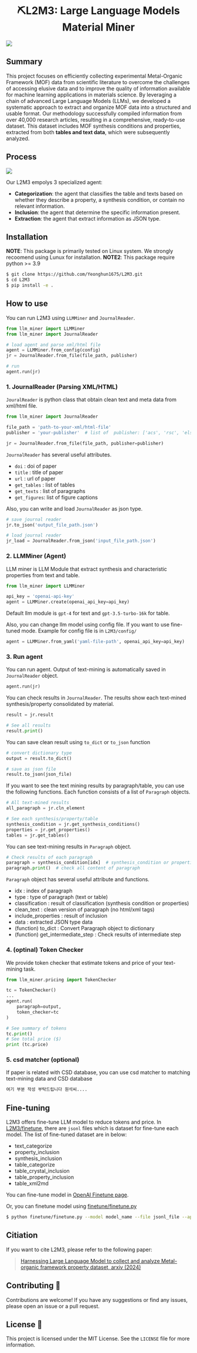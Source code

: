 <div align="center">
<h1> ⛏L2M3: Large Language Models Material Miner </h1> 
</div>

![](./figures/Figures_scheme.jpg)

## Summary
This project focuses on efficiently collecting experimental Metal-Organic Framework (MOF) data from scientific literature to overcome the challenges of accessing elusive data and to improve the quality of information available for machine learning applications in materials science. By leveraging a chain of advanced Large Language Models (LLMs), we developed a systematic approach to extract and organize MOF data into a structured and usable format. Our methodology successfully compiled information from over 40,000 research articles, resulting in a comprehensive, ready-to-use dataset. This dataset includes MOF synthesis conditions and properties, extracted from both **tables and text data**, which were subsequently analyzed. 


## Process

![](./figures/Figures_process.jpg)

Our L2M3 empolys 3 specialized agent:
- **Categorization**: the agent that classifies the table and texts based on whether they describe a property, a synthesis condition, or contain no relevant information.
- **Inclusion**: the agent that determine the specific information present.
- **Extraction**: the agent that extract information as JSON type.

## Installation

**NOTE**: This package is primarily tested on Linux system. We strongly recoomend using Lunux for installation.
**NOTE2**: This package require python >= 3.9

```bash
$ git clone https://github.com/Yeonghun1675/L2M3.git
$ cd L2M3
$ pip install -e .
```

## How to use 

You can run L2M3 using `LLMMiner` and `JournalReader`.
```python
from llm_miner import LLMMiner
from llm_miner import JournalReader

# load agent and parse xml/html file
agent = LLMMiner.from_config(config)
jr = JournalReader.from_file(file_path, publisher)

# run
agent.run(jr)
```

###  1. JournalReader (Parsing XML/HTML)
`JouralReader` is python class that obtain clean text and meta data from xml/html file.

```python
from llm_miner import JournalReader

file_path = 'path-to-your-xml/html-file'
publisher = 'your-publisher'  # list of  publisher: ['acs', 'rsc', 'elsevier', 'springer']

jr = JournalReader.from_file(file_path, publisher=publisher)
```

`JournalReader` has several useful attributes.
- `doi` : doi of paper
- `title` : title of paper
- `url` : url of paper
- `get_tables` : list of tables
- `get_texts` : list of paragraphs
- `get_figures`: list of figure captions

Also, you can write and load `JournalReader` as json type.
```python
# save journal reader
jr.to_json('output_file_path.json')

# load journal reader
jr_load = JournalReader.from_json('input_file_path.json')
```

### 2. LLMMiner (Agent)
LLM miner is LLM Module that extract synthesis and characteristic properties from text and table.

```python
from llm_miner import LLMMiner

api_key = 'openai-api-key'
agent = LLMMiner.create(openai_api_key=api_key)
```
Default llm module is `gpt-4` for text and `gpt-3.5-turbo-16k` for table.

Also, you can change llm model using config file. If you want to use fine-tuned mode. Example for config file is in `L2M3/config/`

```python
agent = LLMMiner.from_yaml('yaml-file-path', openai_api_key=api_key)
```

### 3. Run agent
You can run agent. Output of text-mining is automatically saved in `JournalReader` object.

```python
agent.run(jr)
```

You can check results in `JournalReader`. The results show each text-mined synthesis/property consolidated by material.

```python
result = jr.result

# See all results
result.print()
```

You can save clean result using `to_dict` or `to_json` function

```python
# convert dictionary type
output = result.to_dict()

# save as json file
result.to_json(json_file)
```

If you want to see the text mining results by paragraph/table, you can use the following functions. Each function consists of a list of `Paragraph` objects.

```python
# All text-mined results
all_paragraph = jr.cln_element

# See each synthesis/property/table
synthesis_condition = jr.get_synthesis_conditions()
properties = jr.get_properties()
tables = jr.get_tables()
```

You can see text-mining results in `Paragraph` object.
```python
# Check results of each paragraph
paragraph = synthesis_condition[idx]  # synthesis_condition or properties or table
paragraph.print()  # check all content of paragraph
```

`Paragraph` object has several useful attribute and functions.
- idx : index of paragraph
- type : type of paragraph (text or table)
- classification : result of classification (synthesis condition or properties)
- clean_text : clean version of paragraph (no html/xml tags)
- include_properties : result of inclusion
- data : extracted JSON type data
- (function) to_dict : Convert Paragraph object to dictionary
- (function) get_intermediate_step : Check results of intermediate step


### 4. (optinal) Token Checker
We provide token checker that estimate tokens and price of your text-mining task.

```python
from llm_miner.pricing import TokenChecker

tc = TokenChecker()
...
agent.run(
    paragraph=output,
    token_checker=tc
)

# See summary of tokens
tc.print()
# See total price ($)
print (tc.price)
```

### 5. csd matcher (optional)
If paper is related with CSD database, you can use csd matcher to matching text-mining data and CSD database

```python
여기 부분 작성 부탁드립니다 원석씨....
```


## Fine-tuning
L2M3 offers fine-tune LLM model to reduce tokens and price.
In [L2M3/finetune](L2M3/finetune), there are `jsonl` files which is dataset for fine-tune each model. The list of fine-tuned dataset are in below:
- text_categorize
- property_inclusion
- synthesis_inclusion
- table_categorize
- table_crystal_inclusion
- table_property_inclusion
- table_xml2md

You can fine-tune model in [OpenAI Finetune page](https://platform.openai.com/finetune).

Or, you can finetune model using [finetune/finetune.py](finetune/finetune.py)
```bash
$ python finetune/finetune.py --model model_name --file jsonl_file --api-key your_api_key
```

## Citiation
If you want to cite L2M3, please refer to the following paper:
> [Harnessing Large Language Model to collect and analyze Metal-organic framework property dataset, arxiv (2024)](https://arxiv.org/abs/2404.13053)

## Contributing 🙌

Contributions are welcome! If you have any suggestions or find any issues, please open an issue or a pull request.

## License 📄

This project is licensed under the MIT License. See the `LICENSE` file for more information.
